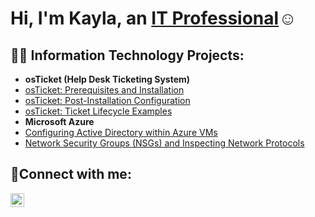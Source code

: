 <h1>Hi, I'm Kayla, an <a href="https://linkedin.com/in/kmann777">IT Professional</a>☺</h1>

<h2>👨‍💻 Information Technology Projects:</h2>

- <b>osTicket (Help Desk Ticketing System)</b>
 - [osTicket: Prerequisites and Installation](https://github.com/joshmadakoredmonds/osticket-prereqs)
 -  [osTicket: Post-Installation Configuration](https://github.com/joshmadakoredmonds/post-install-config)
 - [osTicket: Ticket Lifecycle Examples](https://github.com/joshmadakoredmonds/ticket-lifecycle)
- <b>Microsoft Azure</b>
 - [Configuring Active Directory within Azure VMs](https://github.com/joshmadakoredmonds/configure-ad)
 - [Network Security Groups (NSGs) and Inspecting Network Protocols](https://github.com/joshmadakoredmonds/azure-network-protocols)

 <h2>🤳Connect with me:</h2>

 [<img align="left" alt="Josh | LinkedIn" width="22px" src="https://cdn.jsdelivr.net/npm/simple-icons@v3/icons/linkedin.svg" />][linkedin]

[linkedin]: https://linkedin.com/in/kmann777

